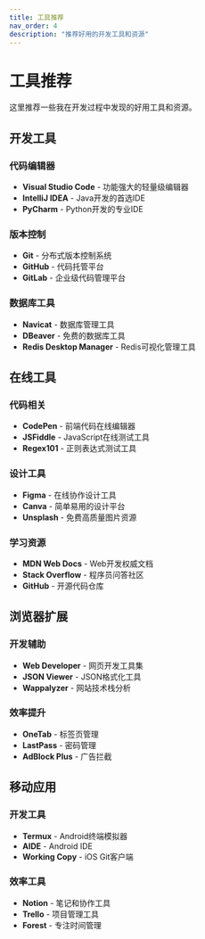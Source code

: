 ```yaml
---
title: 工具推荐
nav_order: 4
description: "推荐好用的开发工具和资源"
---
```


# 工具推荐

这里推荐一些我在开发过程中发现的好用工具和资源。

## 开发工具

### 代码编辑器
- **Visual Studio Code** - 功能强大的轻量级编辑器
- **IntelliJ IDEA** - Java开发的首选IDE
- **PyCharm** - Python开发的专业IDE

### 版本控制
- **Git** - 分布式版本控制系统
- **GitHub** - 代码托管平台
- **GitLab** - 企业级代码管理平台

### 数据库工具
- **Navicat** - 数据库管理工具
- **DBeaver** - 免费的数据库工具
- **Redis Desktop Manager** - Redis可视化管理工具

## 在线工具

### 代码相关
- **CodePen** - 前端代码在线编辑器
- **JSFiddle** - JavaScript在线测试工具
- **Regex101** - 正则表达式测试工具

### 设计工具
- **Figma** - 在线协作设计工具
- **Canva** - 简单易用的设计平台
- **Unsplash** - 免费高质量图片资源

### 学习资源
- **MDN Web Docs** - Web开发权威文档
- **Stack Overflow** - 程序员问答社区
- **GitHub** - 开源代码仓库

## 浏览器扩展

### 开发辅助
- **Web Developer** - 网页开发工具集
- **JSON Viewer** - JSON格式化工具
- **Wappalyzer** - 网站技术栈分析

### 效率提升
- **OneTab** - 标签页管理
- **LastPass** - 密码管理
- **AdBlock Plus** - 广告拦截

## 移动应用

### 开发工具
- **Termux** - Android终端模拟器
- **AIDE** - Android IDE
- **Working Copy** - iOS Git客户端

### 效率工具
- **Notion** - 笔记和协作工具
- **Trello** - 项目管理工具
- **Forest** - 专注时间管理
